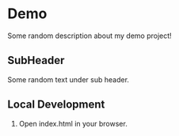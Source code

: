 # Demo

Some random description about my demo project!

## SubHeader

Some random text under sub header.

## Local Development

1. Open index.html in your browser.